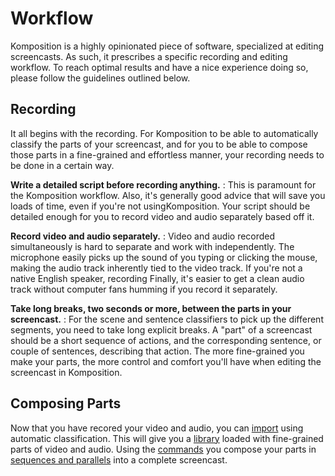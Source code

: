 # Workflow

Komposition is a highly opinionated piece of software, specialized at editing
screencasts. As such, it prescribes a specific recording and editing workflow.
To reach optimal results and have a nice experience doing so, please follow
the guidelines outlined below.

## Recording

It all begins with the recording. For Komposition to be able to automatically
classify the parts of your screencast, and for you to be able to compose
those parts in a fine-grained and effortless manner, your recording needs to
be done in a certain way.

**Write a detailed script before recording anything.**
:   This is paramount for the Komposition workflow. Also, it's generally good
    advice that will save you loads of time, even if you're not usingKomposition.
    Your script should be detailed enough for you to record video and audio
    separately based off it.

**Record video and audio separately.**
:   Video and audio recorded simultaneously is hard to separate and work with
    independently. The microphone easily picks up the sound of you typing or
    clicking the mouse, making the audio track inherently tied to the video track.
    If you're not a native English speaker, recording
    Finally, it's easier to get a clean audio track without computer fans humming
    if you record it separately.

**Take long breaks, two seconds or more, between the parts in your screencast.**
:   For the scene and sentence classifiers to pick up the different segments,
    you need to take long explicit breaks. A "part" of a screencast should be a short
    sequence of actions, and the corresponding sentence, or couple of sentences, describing
    that action. The more fine-grained you make your parts, the more control and comfort
    you'll have when editing the screencast in Komposition.

## Composing Parts

Now that you have recored your video and audio, you can
[import](concepts/importing.md) using automatic classification. This will
give you a [library](concepts/library.md) loaded with fine-grained parts of
video and audio. Using the [commands](concepts/commands.md) you compose your
parts in [sequences and parallels](concepts/timeline.md) into a complete
screencast.